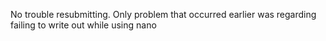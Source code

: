 No trouble resubmitting. Only problem that occurred earlier was regarding failing to write
out while using nano